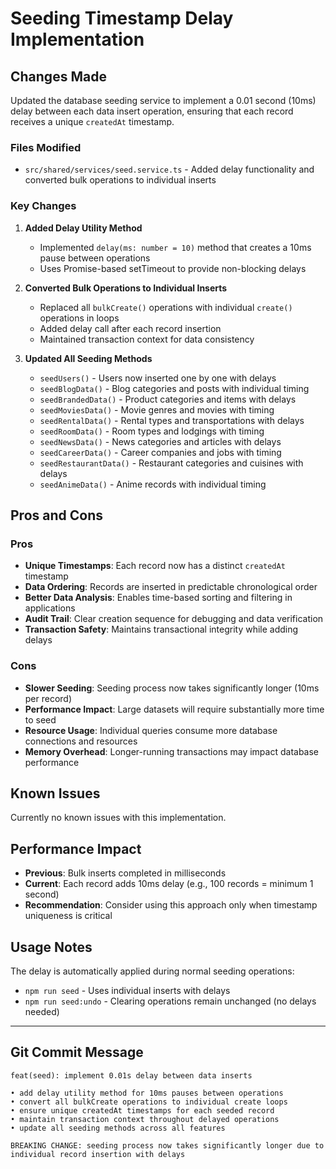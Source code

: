 # Seeding Timestamp Delay Implementation

## Changes Made

Updated the database seeding service to implement a 0.01 second (10ms) delay between each data insert operation, ensuring that each record receives a unique `createdAt` timestamp.

### Files Modified

- `src/shared/services/seed.service.ts` - Added delay functionality and converted bulk operations to individual inserts

### Key Changes

1. **Added Delay Utility Method**

   - Implemented `delay(ms: number = 10)` method that creates a 10ms pause between operations
   - Uses Promise-based setTimeout to provide non-blocking delays

2. **Converted Bulk Operations to Individual Inserts**

   - Replaced all `bulkCreate()` operations with individual `create()` operations in loops
   - Added delay call after each record insertion
   - Maintained transaction context for data consistency

3. **Updated All Seeding Methods**
   - `seedUsers()` - Users now inserted one by one with delays
   - `seedBlogData()` - Blog categories and posts with individual timing
   - `seedBrandedData()` - Product categories and items with delays
   - `seedMoviesData()` - Movie genres and movies with timing
   - `seedRentalData()` - Rental types and transportations with delays
   - `seedRoomData()` - Room types and lodgings with timing
   - `seedNewsData()` - News categories and articles with delays
   - `seedCareerData()` - Career companies and jobs with timing
   - `seedRestaurantData()` - Restaurant categories and cuisines with delays
   - `seedAnimeData()` - Anime records with individual timing

## Pros and Cons

### Pros

- **Unique Timestamps**: Each record now has a distinct `createdAt` timestamp
- **Data Ordering**: Records are inserted in predictable chronological order
- **Better Data Analysis**: Enables time-based sorting and filtering in applications
- **Audit Trail**: Clear creation sequence for debugging and data verification
- **Transaction Safety**: Maintains transactional integrity while adding delays

### Cons

- **Slower Seeding**: Seeding process now takes significantly longer (10ms per record)
- **Performance Impact**: Large datasets will require substantially more time to seed
- **Resource Usage**: Individual queries consume more database connections and resources
- **Memory Overhead**: Longer-running transactions may impact database performance

## Known Issues

Currently no known issues with this implementation.

## Performance Impact

- **Previous**: Bulk inserts completed in milliseconds
- **Current**: Each record adds 10ms delay (e.g., 100 records = minimum 1 second)
- **Recommendation**: Consider using this approach only when timestamp uniqueness is critical

## Usage Notes

The delay is automatically applied during normal seeding operations:

- `npm run seed` - Uses individual inserts with delays
- `npm run seed:undo` - Clearing operations remain unchanged (no delays needed)

---

## Git Commit Message

```
feat(seed): implement 0.01s delay between data inserts

• add delay utility method for 10ms pauses between operations
• convert all bulkCreate operations to individual create loops
• ensure unique createdAt timestamps for each seeded record
• maintain transaction context throughout delayed operations
• update all seeding methods across all features

BREAKING CHANGE: seeding process now takes significantly longer due to individual record insertion with delays
```
